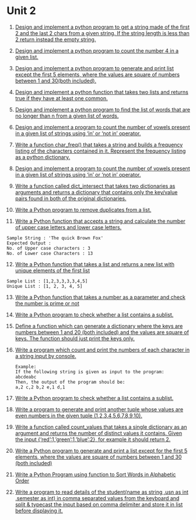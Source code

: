 # Unit 2

1. [Design and implement a python program to get a string made of the first 2 and the last 2 chars from a given string. If the string length is less than 2 return instead the empty string.](1.py)

2. [Design and implement a python program to count the number 4 in a given list.](2.py)

3. [Design and implement a python program to generate and print list except the first 5 elements, where the values are square of numbers between 1 and 30(both included).](3.py)

4. [Design and implement a python function that takes two lists and returns true if they have at least one common.](4.py)

5. [Design and implement a python program to find the list of words that are no longer than n from a given list of words.](5.py)

6. [Design and implement a program to count the number of vowels present in a given list of strings using ‘in’ or ‘not in’ operator.](6.py)

7. [Write a function char_freq() that takes a string and builds a frequency listing of the characters contained in it. Represent the frequency listing as a python dictionary.](7.py)

8. [Design and implement a program to count the number of vowels present in a given list of strings using ‘in’ or ‘not in’ operator.](8.py)

9. [Write a function called dict_intersect that takes two dictionaries as arguments and returns a dictionary that contains only the key/value pairs found in both of the original dictionaries.](9.py)

10. [Write a Python program to remove duplicates from a list.](10.py)

11. [Write a Python function that accepts a string and calculate the number of upper case letters and lower case letters.](11.py)
  ```
  Sample String : 'The quick Brown Fox'
  Expected Output :
  No. of Upper case characters : 3
  No. of Lower case Characters : 13
  ```

12. [Write a Python function that takes a list and returns a new list with unique elements of the first list](12.py)
  ```
  Sample List : [1,2,3,3,3,3,4,5]
  Unique List : [1, 2, 3, 4, 5]
  ```

13. [Write a Python function that takes a number as a parameter and check the number is prime or not](13.py)

14. [Write a Python program to check whether a list contains a sublist.](14.py)

15. [Define a function which can generate a dictionary where the keys are numbers between 1 and 20 (both included) and the values are square of keys. The function should just print the keys only.](15.py)

16. [Write a program which count and print the numbers of each character in a string input by console.](16.py)
    ```
    Example:
    If the following string is given as input to the program:
    abcdeabc
    Then, the output of the program should be:
    a,2 c,2 b,2 e,1 d,1
    ```

17. [Write a Python program to check whether a list contains a sublist.](17.py)

18. [Write a program to generate and print another tuple whose values are even numbers in the given tuple (1,2,3,4,5,6,7,8,9,10).](18.py)

19. [Write a function called count_values that takes a single dictionary as an argument and returns the number of distinct values it contains. Given the input {‘red’:1,’green’:1,’blue’:2}, for example it should return 2.](19.py)

20. [Write a Python program to generate and print a list except for the first 5 elements, where the values are square of numbers between 1 and 30 (both included)](20.py)

21. [Write a Python Program using function to Sort Words in Alphabetic Order](21.py)

22. [Write a program to read details of the student(name as string ,usn as int ,semester as int) in comma separated values from the keyboard and split &amp; typecast the input based on comma delimiter and store it in list before displaying it.](22.py)